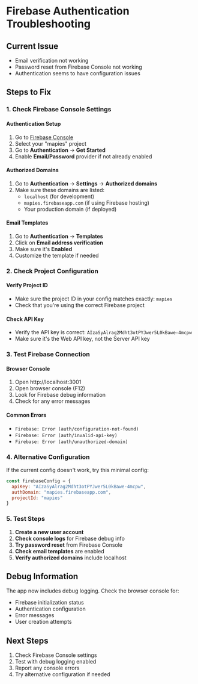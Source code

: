 # Firebase Authentication Troubleshooting

## Current Issue
- Email verification not working
- Password reset from Firebase Console not working
- Authentication seems to have configuration issues

## Steps to Fix

### 1. Check Firebase Console Settings

#### Authentication Setup
1. Go to [Firebase Console](https://console.firebase.google.com/)
2. Select your "mapies" project
3. Go to **Authentication** → **Get Started**
4. Enable **Email/Password** provider if not already enabled

#### Authorized Domains
1. Go to **Authentication** → **Settings** → **Authorized domains**
2. Make sure these domains are listed:
   - `localhost` (for development)
   - `mapies.firebaseapp.com` (if using Firebase hosting)
   - Your production domain (if deployed)

#### Email Templates
1. Go to **Authentication** → **Templates**
2. Click on **Email address verification**
3. Make sure it's **Enabled**
4. Customize the template if needed

### 2. Check Project Configuration

#### Verify Project ID
- Make sure the project ID in your config matches exactly: `mapies`
- Check that you're using the correct Firebase project

#### Check API Key
- Verify the API key is correct: `AIzaSyAlrag2Mdht3otPYJwer5L0kBawe-4mcpw`
- Make sure it's the Web API key, not the Server API key

### 3. Test Firebase Connection

#### Browser Console
1. Open http://localhost:3001
2. Open browser console (F12)
3. Look for Firebase debug information
4. Check for any error messages

#### Common Errors
- `Firebase: Error (auth/configuration-not-found)`
- `Firebase: Error (auth/invalid-api-key)`
- `Firebase: Error (auth/unauthorized-domain)`

### 4. Alternative Configuration

If the current config doesn't work, try this minimal config:

```javascript
const firebaseConfig = {
  apiKey: "AIzaSyAlrag2Mdht3otPYJwer5L0kBawe-4mcpw",
  authDomain: "mapies.firebaseapp.com",
  projectId: "mapies"
}
```

### 5. Test Steps

1. **Create a new user account**
2. **Check console logs** for Firebase debug info
3. **Try password reset** from Firebase Console
4. **Check email templates** are enabled
5. **Verify authorized domains** include localhost

## Debug Information

The app now includes debug logging. Check the browser console for:
- Firebase initialization status
- Authentication configuration
- Error messages
- User creation attempts

## Next Steps

1. Check Firebase Console settings
2. Test with debug logging enabled
3. Report any console errors
4. Try alternative configuration if needed







